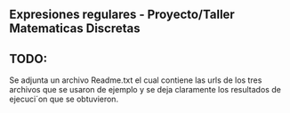 ## Expresiones regulares - Proyecto/Taller Matematicas Discretas
## TODO: 
Se adjunta un archivo Readme.txt el cual
contiene las urls de los
tres archivos que se
usaron de ejemplo y se
deja claramente los resultados de ejecuci´on
que se obtuvieron.